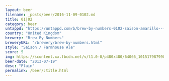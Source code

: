 ```yaml
---
layout: beer
filename: _posts/beer/2016-11-09-0102.md
title: 01|02
category: beer
untappd: "https://untappd.com/b/brew-by-numbers-0102-saison-amarillo---orange/324540"
country: "United Kingdom"
brewery: "Brew By Numbers"
breweryURL: "/brewery/brew-by-numbers.html"
style: "Saison / Farmhouse Ale"
score: 5
img: https://scontent.xx.fbcdn.net/v/t1.0-0/p480x480/64066_10151798799093745_1495677337_n.jpg?oh=4917c7f388b2c8a7d997e7da382065a1&oe=5AF82483
beer-date: "2013-07-19"
desc: "Plain"
permalink: /beer/:title.html
---
```

